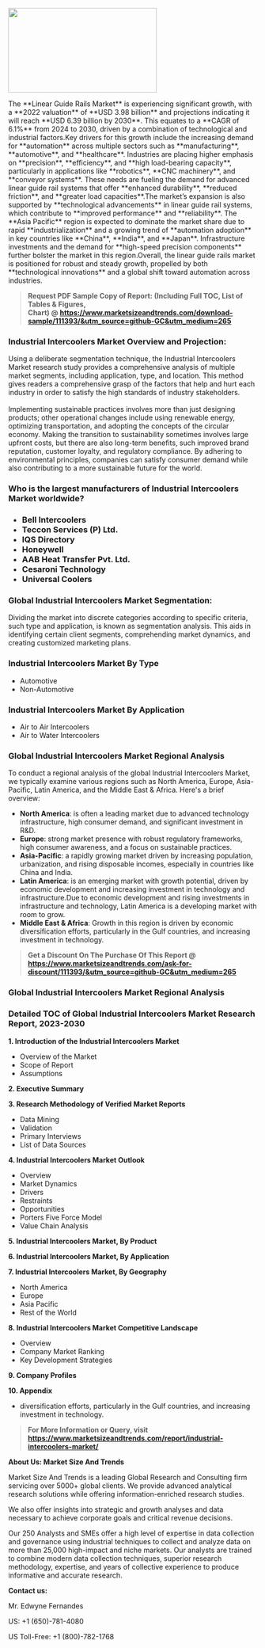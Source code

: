 <p><img class="alignnone size-medium wp-image-20088" src="https://ffe5etoiles.com/wp-content/uploads/2024/12/MST1-300x171.png" alt="" width="300" height="171" /></p>The **Linear Guide Rails Market** is experiencing significant growth, with a **2022 valuation** of **USD 3.98 billion** and projections indicating it will reach **USD 6.39 billion by 2030**. This equates to a **CAGR of 6.1%** from 2024 to 2030, driven by a combination of technological and industrial factors.Key drivers for this growth include the increasing demand for **automation** across multiple sectors such as **manufacturing**, **automotive**, and **healthcare**. Industries are placing higher emphasis on **precision**, **efficiency**, and **high load-bearing capacity**, particularly in applications like **robotics**, **CNC machinery**, and **conveyor systems**. These needs are fueling the demand for advanced linear guide rail systems that offer **enhanced durability**, **reduced friction**, and **greater load capacities**.The market’s expansion is also supported by **technological advancements** in linear guide rail systems, which contribute to **improved performance** and **reliability**. The **Asia Pacific** region is expected to dominate the market share due to rapid **industrialization** and a growing trend of **automation adoption** in key countries like **China**, **India**, and **Japan**. Infrastructure investments and the demand for **high-speed precision components** further bolster the market in this region.Overall, the linear guide rails market is positioned for robust and steady growth, propelled by both **technological innovations** and a global shift toward automation across industries.</p><blockquote id="" class=""><strong>Request PDF Sample Copy of Report: (Including Full TOC, List of Tables &amp; Figures, Chart)&nbsp;@&nbsp;<strong><a href="https://www.marketsizeandtrends.com/download-sample/111393/&utm_source=github-GC&utm_medium=265" target="_blank">https://www.marketsizeandtrends.com/download-sample/111393/&utm_source=github-GC&utm_medium=265</a></strong></strong></blockquote><h3 id="" class="">Industrial Intercoolers Market&nbsp;Overview and Projection:</h3><p id="" class="">Using a deliberate segmentation technique, the Industrial Intercoolers Market research study provides a comprehensive analysis of multiple market segments, including application, type, and location. This method gives readers a comprehensive grasp of the factors that help and hurt each industry in order to satisfy the high standards of industry stakeholders. <br /> <br />Implementing sustainable practices involves more than just designing products; other operational changes include using renewable energy, optimizing transportation, and adopting the concepts of the circular economy. Making the transition to sustainability sometimes involves large upfront costs, but there are also long-term benefits, such improved brand reputation, customer loyalty, and regulatory compliance. By adhering to environmental principles, companies can satisfy consumer demand while also contributing to a more sustainable future for the world.</p><h3 id="" class="">Who is the largest manufacturers of&nbsp;Industrial Intercoolers Market worldwide?</h3><h3 class=""><p><ul><li>Bell Intercoolers </li><li> Teccon Services (P) Ltd. </li><li> IQS Directory </li><li> Honeywell </li><li> AAB Heat Transfer Pvt. Ltd. </li><li> Cesaroni Technology </li><li> Universal Coolers</li></ul></p></h3><h3 id="" class="">Global&nbsp;Industrial Intercoolers Market Segmentation:</h3><p id="" class="">Dividing the market into discrete categories according to specific criteria, such type and application, is known as segmentation analysis. This aids in identifying certain client segments, comprehending market dynamics, and creating customized marketing plans.</p><h3 id="" class="">Industrial Intercoolers Market&nbsp;By Type</h3><p><p><ul><li>Automotive</li><li> Non-Automotive</p></li></ul></p></p><h3 id="" class="">Industrial Intercoolers Market&nbsp;By Application</h3><p class=""><p><ul><li>Air to Air Intercoolers</li><li> Air to Water Intercoolers</li></ul></p></p><h3 id="" class="">Global Industrial Intercoolers Market Regional Analysis</h3><p id="" class="">To conduct a regional analysis of the global Industrial Intercoolers Market, we typically examine various regions such as North America, Europe, Asia-Pacific, Latin America, and the Middle East &amp; Africa. Here's a brief overview:</p><ul><li><strong>North America</strong>: is often a leading market due to advanced technology infrastructure, high consumer demand, and significant investment in R&amp;D.</li><li><strong>Europe</strong>: strong market presence with robust regulatory frameworks, high consumer awareness, and a focus on sustainable practices.</li><li><strong>Asia-Pacific</strong>: a rapidly growing market driven by increasing population, urbanization, and rising disposable incomes, especially in countries like China and India.</li><li><strong>Latin America</strong>: is an emerging market with growth potential, driven by economic development and increasing investment in technology and infrastructure.Due to economic development and rising investments in infrastructure and technology, Latin America is a developing market with room to grow.</li><li><strong>Middle East &amp; Africa</strong>: Growth in this region is driven by economic diversification efforts, particularly in the Gulf countries, and increasing investment in technology.</li></ul><blockquote id="" class=""><strong>Get a Discount On The Purchase Of This Report @ <strong><a href="https://www.marketsizeandtrends.com/ask-for-discount/111393/&utm_source=github-GC&utm_medium=265" target="_blank">https://www.marketsizeandtrends.com/ask-for-discount/111393/&utm_source=github-GC&utm_medium=265</a></strong></strong></blockquote><h3 id="" class="">Global Industrial Intercoolers Market Regional Analysis</h3><h3 id="" class="">Detailed TOC of Global Industrial Intercoolers Market Research Report, 2023-2030</h3><p id="" class=""><strong>1. Introduction of the Industrial Intercoolers Market</strong></p><ul><li>Overview of the Market</li><li>Scope of Report</li><li>Assumptions</li></ul><p id="" class=""><strong>2. Executive Summary</strong></p><p id="" class=""><strong>3. Research Methodology of Verified Market Reports</strong></p><ul><li>Data Mining</li><li>Validation</li><li>Primary Interviews</li><li>List of Data Sources</li></ul><p id="" class=""><strong>4. Industrial Intercoolers Market Outlook</strong></p><ul><li>Overview</li><li>Market Dynamics</li><li>Drivers</li><li>Restraints</li><li>Opportunities</li><li>Porters Five Force Model</li><li>Value Chain Analysis</li></ul><p id="" class=""><strong>5. Industrial Intercoolers Market, By Product</strong></p><p id="" class=""><strong>6. Industrial Intercoolers Market, By Application</strong></p><p id="" class=""><strong>7. Industrial Intercoolers Market, By Geography</strong></p><ul><li>North America</li><li>Europe</li><li>Asia Pacific</li><li>Rest of the World</li></ul><p id="" class=""><strong>8. Industrial Intercoolers Market Competitive Landscape</strong></p><ul><li>Overview</li><li>Company Market Ranking</li><li>Key Development Strategies</li></ul><p id="" class=""><strong>9. Company Profiles</strong></p><p id="" class=""><strong>10. Appendix</strong></p><ul><li>diversification efforts, particularly in the Gulf countries, and increasing investment in technology.</li></ul><blockquote id="" class=""><strong>For More Information or Query, visit <strong><strong><a href="https://www.marketsizeandtrends.com/report/industrial-intercoolers-market/" target="_blank">https://www.marketsizeandtrends.com/report/industrial-intercoolers-market/</a></strong></strong></strong></blockquote><p id="" class=""><strong>About Us: Market Size And Trends</strong></p><p id="" class="">Market Size And Trends is a leading Global Research and Consulting firm servicing over 5000+ global clients. We provide advanced analytical research solutions while offering information-enriched research studies.</p><p id="" class="">We also offer insights into strategic and growth analyses and data necessary to achieve corporate goals and critical revenue decisions.</p><p id="" class="">Our 250 Analysts and SMEs offer a high level of expertise in data collection and governance using industrial techniques to collect and analyze data on more than 25,000 high-impact and niche markets. Our analysts are trained to combine modern data collection techniques, superior research methodology, expertise, and years of collective experience to produce informative and accurate research.</p><p id="" class=""><strong>Contact us:</strong></p><p id="" class="">Mr. Edwyne Fernandes</p><p id="" class="">US: +1 (650)-781-4080</p><p id="" class="">US Toll-Free: +1 (800)-782-1768</p>
